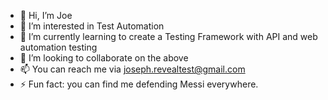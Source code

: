 - 👋 Hi, I’m Joe
- 👀 I’m interested in Test Automation
- 🌱 I’m currently learning to create a Testing Framework with API and web automation testing
- 💞️ I’m looking to collaborate on the above
- 📫 You can reach me via joseph.revealtest@gmail.com
- ⚡ Fun fact: you can find me defending Messi everywhere.

<!---
Edd4132/Edd4132 is a ✨ special ✨ repository because its `README.md` (this file) appears on your GitHub profile.
You can click the Preview link to take a look at your changes.
--->
